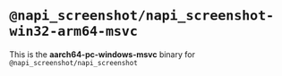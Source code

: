 # `@napi_screenshot/napi_screenshot-win32-arm64-msvc`

This is the **aarch64-pc-windows-msvc** binary for `@napi_screenshot/napi_screenshot`
